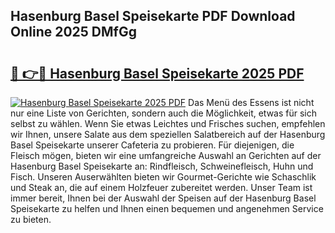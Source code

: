 ## Hasenburg Basel Speisekarte PDF Download Online 2025 DMfGg

# <h2><a href="http://gcaoafc.nevu.top/?p=Hasenburg+Basel+Speisekarte">🔗 👉🔴 Hasenburg Basel Speisekarte 2025 PDF</a></h2>

[![Hasenburg Basel Speisekarte 2025 PDF](https://i.imgur.com/dBaPXMq.png)](http://gcaoafc.nevu.top/?p=Hasenburg+Basel+Speisekarte)
Das Menü des Essens ist nicht nur eine Liste von Gerichten, sondern auch die Möglichkeit, etwas für sich selbst zu wählen. Wenn Sie etwas Leichtes und Frisches suchen, empfehlen wir Ihnen, unsere Salate aus dem speziellen Salatbereich auf der Hasenburg Basel Speisekarte unserer Cafeteria zu probieren. Für diejenigen, die Fleisch mögen, bieten wir eine umfangreiche Auswahl an Gerichten auf der Hasenburg Basel Speisekarte an: Rindfleisch, Schweinefleisch, Huhn und Fisch. Unseren Auserwählten bieten wir Gourmet-Gerichte wie Schaschlik und Steak an, die auf einem Holzfeuer zubereitet werden. Unser Team ist immer bereit, Ihnen bei der Auswahl der Speisen auf der Hasenburg Basel Speisekarte zu helfen und Ihnen einen bequemen und angenehmen Service zu bieten.
